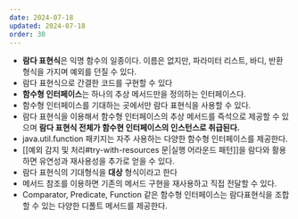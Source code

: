 ```yaml
---
date: 2024-07-18
updated: 2024-07-18
order: 30
---
```

- **람다 표현식**은 익명 함수의 일종이다. 이름은 없지만, 파라미터 리스트, 바디, 반환 형식을 가지며 예외를 던질 수 있다.
- 람다 표현식으로 간결한 코드를 구현할 수 있다
- **함수형 인터페이스**는 하나의 추상 메서드만을 정의하는 인터페이스다.
- 함수형 인터페이스를 기대하는 곳에서만 람다 표현식을 사용할 수 있다.
- 람다 표현식을 이용해서 함수형 인터페이스의 추상 메서드를 즉석으로 제공할 수 있으며 **람다 표현식 전체가 함수현 인터페이스의 인스턴스로 취급된다.**
- java.util.function 패키지는 자주 사용하는 다양한 함수형 인터페이스를 제공한다.
- [[예외 감지 및 처리#try-with-resources 문|실행 어라운드 패턴]]을 람다와 활용하면 유연성과 재사용성을 추가로 얻을 수 있다.
- 람다 표현식의 기대형식을 **대상** 형식이라고 한다
- 메서드 참조를 이용하면 기존의 메서드 구현을 재사용하고 직접 전달할 수 있다.
- Comparator, Predicate, Function 같은 함수형 인터페이스는 람다표현식을 조합할 수 있는 다양한 디폴트 메서드를 제공한다.